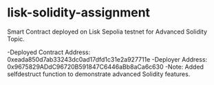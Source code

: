 # lisk-solidity-assignment
Smart Contract deployed on Lisk Sepolia testnet for Advanced Solidity Topic.

-Deployed Contract Address: 0xeada850d7ab33243dc0ad17dfd1c31e2a927711e
-Deployer Address: 0x9675829ADdC96720B591847C6446aBb8aCa6c630
-Note: Added selfdestruct function to demonstrate advanced Solidity features.
